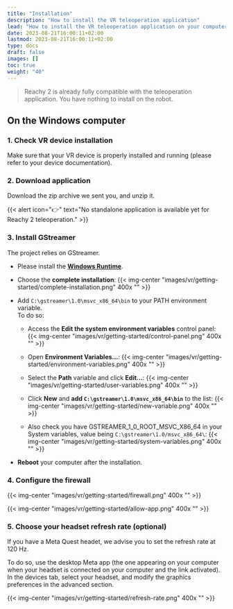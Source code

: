 ```yaml
---
title: "Installation"
description: "How to install the VR teleoperation application"
lead: "How to install the VR teleoperation application on your computer"
date: 2023-08-21T16:00:11+02:00
lastmod: 2023-08-21T16:00:11+02:00
type: docs
draft: false
images: []
toc: true
weight: "40"
---
```


> Reachy 2 is already fully compatible with the teleoperation application. You have nothing to install on the robot.

## On the Windows computer

### 1. Check VR device installation

Make sure that your VR device is properly installed and running (please refer to your device documentation).

### 2. Download application

Download the zip archive we sent you, and unzip it.

{{< alert icon="👉" text="No standalone application is available yet for Reachy 2 teleoperation." >}}

### 3. Install GStreamer

The project relies on GStreamer.  

- Please install the **[Windows Runtime](https://gstreamer.freedesktop.org/data/pkg/windows/1.24.0/msvc/gstreamer-1.0-msvc-x86_64-1.24.0.msi)**.  

- Choose the **complete installation**:
{{< img-center "images/vr/getting-started/complete-installation.png" 400x "" >}}

- Add `C:\gstreamer\1.0\msvc_x86_64\bin` to your PATH environment variable.  
To do so:  
  - Access the **Edit the system environment variables** control panel:
  {{< img-center "images/vr/getting-started/control-panel.png" 400x "" >}}

  - Open **Environment Variables...**:
  {{< img-center "images/vr/getting-started/environment-variables.png" 400x "" >}}

  - Select the **Path** variable and click **Edit...**:
  {{< img-center "images/vr/getting-started/user-variables.png" 400x "" >}}

  - Click **New** and **add `C:\gstreamer\1.0\msvc_x86_64\bin`** to the list:
  {{< img-center "images/vr/getting-started/new-variable.png" 400x "" >}}

  - Also check you have GSTREAMER_1_0_ROOT_MSVC_X86_64 in your System variables, value being `C:\gstreamer\1.0/msvc_x86_64\`:
  {{< img-center "images/vr/getting-started/system-variables.png" 400x "" >}}

- **Reboot** your computer after the installation.

### 4. Configure the firewall

{{< img-center "images/vr/getting-started/firewall.png" 400x "" >}}

{{< img-center "images/vr/getting-started/allow-app.png" 400x "" >}}

### 5. Choose your headset refresh rate (optional)

If you have a Meta Quest headet, we advise you to set the refresh rate at 120 Hz.  

To do so, use the desktop Meta app (the one appearing on your computer when your headset is connected on your computer and the link activated).  
In the devices tab, select your headset, and modify the graphics preferences in the advanced section.

{{< img-center "images/vr/getting-started/refresh-rate.png" 400x "" >}}
